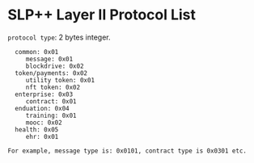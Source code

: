 # SLP++ Layer II Protocol List

`protocol type`: 2 bytes integer. 

```
  common: 0x01
     message: 0x01
     blockdrive: 0x02
  token/payments: 0x02
     utility token: 0x01
     nft token: 0x02 	   
  enterprise: 0x03
     contract: 0x01
  enduation: 0x04
     training: 0x01 
     mooc: 0x02    
  health: 0x05
     ehr: 0x01

For example, message type is: 0x0101, contract type is 0x0301 etc.

```
